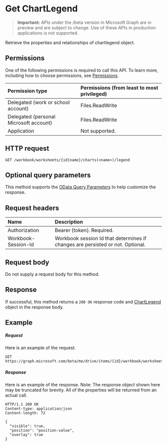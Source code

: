 # Get ChartLegend

> **Important:** APIs under the /beta version in Microsoft Graph are in preview and are subject to change. Use of these APIs in production applications is not supported.

Retrieve the properties and relationships of chartlegend object.
## Permissions
One of the following permissions is required to call this API. To learn more, including how to choose permissions, see [Permissions](../../../concepts/permissions_reference.md).

|Permission type      | Permissions (from least to most privileged)              |
|:--------------------|:---------------------------------------------------------|
|Delegated (work or school account) | Files.ReadWrite    |
|Delegated (personal Microsoft account) | Files.ReadWrite    |
|Application | Not supported. |

## HTTP request
<!-- { "blockType": "ignored" } -->
```http
GET /workbook/worksheets/{id|name}/charts(<name>)/legend
```
## Optional query parameters
This method supports the [OData Query Parameters](http://developer.microsoft.com/en-us/graph/docs/overview/query_parameters) to help customize the response.

## Request headers
| Name      |Description|
|:----------|:----------|
| Authorization  | Bearer {token}. Required. |
| Workbook-Session-Id  | Workbook session Id that determines if changes are persisted or not. Optional.|

## Request body
Do not supply a request body for this method.

## Response

If successful, this method returns a `200 OK` response code and [ChartLegend](../resources/chartlegend.md) object in the response body.
## Example
##### Request
Here is an example of the request.
<!-- {
  "blockType": "request",
  "name": "get_chartlegend"
}-->
```http
GET https://graph.microsoft.com/beta/me/drive/items/{id}/workbook/worksheets/{id|name}/charts(<name>)/legend
```
##### Response
Here is an example of the response. Note: The response object shown here may be truncated for brevity. All of the properties will be returned from an actual call.
<!-- {
  "blockType": "response",
  "truncated": true,
  "@odata.type": "microsoft.graph.chartLegend"
} -->
```http
HTTP/1.1 200 OK
Content-type: application/json
Content-length: 72

{
  "visible": true,
  "position": "position-value",
  "overlay": true
}
```

<!-- uuid: 8fcb5dbc-d5aa-4681-8e31-b001d5168d79
2015-10-25 14:57:30 UTC -->
<!-- {
  "type": "#page.annotation",
  "description": "Get ChartLegend",
  "keywords": "",
  "section": "documentation",
  "tocPath": ""
}-->